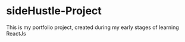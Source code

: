 # sideHustle-Project

This is my portfolio project, created during my early stages of learning ReactJs

 
